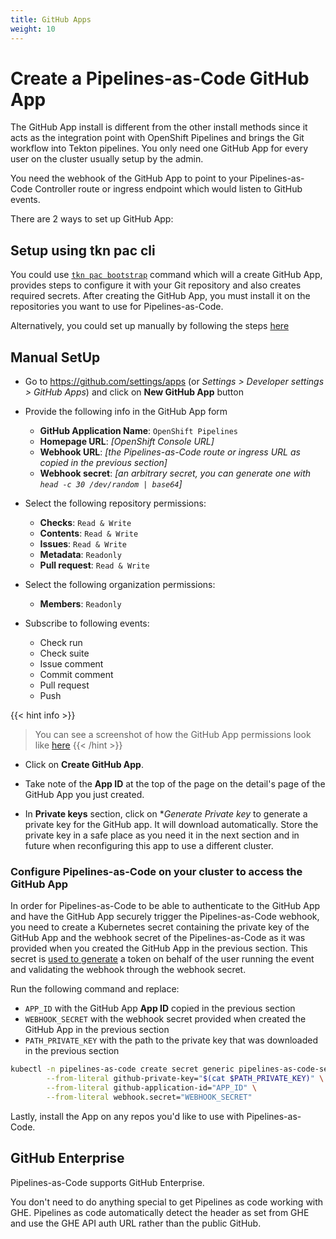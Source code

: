 ```yaml
---
title: GitHub Apps
weight: 10
---
```


# Create a Pipelines-as-Code GitHub App

The GitHub App install is different from the other install methods since it
acts as the integration point with OpenShift Pipelines and brings the Git
workflow into Tekton pipelines. You only need one GitHub App for every user on
the cluster usually setup by the admin.

You need the webhook of the GitHub App to point to your Pipelines-as-Code
Controller route or ingress endpoint which would listen to GitHub events.

There are 2 ways to set up GitHub App:

## Setup using tkn pac cli

You could use [`tkn pac bootstrap`](/docs/guide/cli) command which will a create GitHub App, provides
steps to configure it with your Git repository and also creates required secrets.
After creating the GitHub App, you must install it on the repositories you want to use for Pipelines-as-Code.

Alternatively, you could set up manually by following the steps [here](./#setup-manually)

## Manual SetUp

* Go to <https://github.com/settings/apps> (or *Settings > Developer settings > GitHub Apps*) and click on **New GitHub
  App** button
* Provide the following info in the GitHub App form
  * **GitHub Application Name**: `OpenShift Pipelines`
  * **Homepage URL**: *[OpenShift Console URL]*
  * **Webhook URL**: *[the Pipelines-as-Code route or ingress URL as copied in the previous section]*
  * **Webhook secret**: *[an arbitrary secret, you can generate one with `head -c 30 /dev/random | base64`]*

* Select the following repository permissions:
  * **Checks**: `Read & Write`
  * **Contents**: `Read & Write`
  * **Issues**: `Read & Write`
  * **Metadata**: `Readonly`
  * **Pull request**: `Read & Write`

* Select the following organization permissions:
  * **Members**: `Readonly`

* Subscribe to following events:
  * Check run
  * Check suite
  * Issue comment
  * Commit comment
  * Pull request
  * Push

{{< hint info >}}
> You can see a screenshot of how the GitHub App permissions look like [here](https://user-images.githubusercontent.com/98980/124132813-7e53f580-da81-11eb-9eb4-e4f1487cf7a0.png)
{{< /hint >}}

* Click on **Create GitHub App**.

* Take note of the **App ID** at the top of the page on the detail's page of the GitHub App you just created.

* In **Private keys** section, click on **Generate Private key* to generate a private key for the GitHub app. It will
  download automatically. Store the private key in a safe place as you need it in the next section and in future when
  reconfiguring this app to use a different cluster.

### Configure Pipelines-as-Code on your cluster to access the GitHub App

In order for Pipelines-as-Code to be able to authenticate to the GitHub App and have the GitHub App securely trigger the
Pipelines-as-Code webhook, you need to create a Kubernetes secret containing the private key of the GitHub App and the
webhook secret of the Pipelines-as-Code as it was provided when you created the GitHub App in the previous section. This
secret
is [used to generate](https://docs.github.com/en/developers/apps/building-github-apps/identifying-and-authorizing-users-for-github-apps)
a token on behalf of the user running the event and validating the webhook
through the webhook secret.

Run the following command and replace:

* `APP_ID` with the GitHub App **App ID** copied in the previous section
* `WEBHOOK_SECRET` with the webhook secret provided when created the GitHub App
  in the previous section
* `PATH_PRIVATE_KEY` with the path to the private key that was downloaded in the
  previous section

```bash
kubectl -n pipelines-as-code create secret generic pipelines-as-code-secret \
        --from-literal github-private-key="$(cat $PATH_PRIVATE_KEY)" \
        --from-literal github-application-id="APP_ID" \
        --from-literal webhook.secret="WEBHOOK_SECRET"
```

Lastly, install the App on any repos you'd like to use with Pipelines-as-Code.

## GitHub Enterprise

Pipelines-as-Code supports GitHub Enterprise.

You don't need to do anything special to get Pipelines as code working with
GHE. Pipelines as code automatically detect the header as set from GHE and
use the GHE API auth URL rather than the public GitHub.
